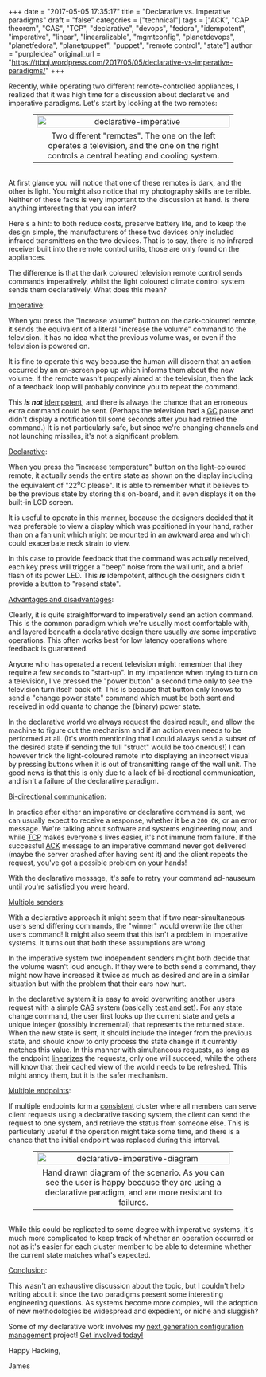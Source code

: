 +++
date = "2017-05-05 17:35:17"
title = "Declarative vs. Imperative paradigms"
draft = "false"
categories = ["technical"]
tags = ["ACK", "CAP theorem", "CAS", "TCP", "declarative", "devops", "fedora", "idempotent", "imperative", "linear", "linearalizable", "mgmtconfig", "planetdevops", "planetfedora", "planetpuppet", "puppet", "remote control", "state"]
author = "purpleidea"
original_url = "https://ttboj.wordpress.com/2017/05/05/declarative-vs-imperative-paradigms/"
+++

Recently, while operating two different remote-controlled appliances, I realized that it was high time for a discussion about declarative and imperative paradigms. Let's start by looking at the two remotes:

<table style="text-align:center; width:80%; margin:0 auto;"><tr><td><a href="declarative-imperative.png"><img class="alignnone size-full wp-image-2110" src="declarative-imperative.png" alt="declarative-imperative" width="100%" height="100%" /></a></td></tr><tr><td>Two different "remotes". The one on the left operates a television, and the one on the right controls a central heating and cooling system.</td></tr></table></br />

At first glance you will notice that one of these remotes is dark, and the other is light. You might also notice that my photography skills are terrible. Neither of these facts is very important to the discussion at hand. Is there anything interesting that you can infer?

Here's a hint: to both reduce costs, preserve battery life, and to keep the design simple, the manufacturers of these two devices only included infrared transmitters on the two devices. That is to say, there is no infrared receiver built into the remote control units, those are only found on the appliances.

The difference is that the dark coloured television remote control sends commands imperatively, whilst the light coloured climate control system sends them declaratively. What does this mean?

<span style="text-decoration:underline;">Imperative</span>:

When you press the "increase volume" button on the dark-coloured remote, it sends the equivalent of a literal "increase the volume" command to the television. It has no idea what the previous volume was, or even if the television is powered on.

It is fine to operate this way because the human will discern that an action occurred by an on-screen pop up which informs them about the new volume. If the remote wasn't properly aimed at the television, then the lack of a feedback loop will probably convince you to repeat the command.

This <em><strong>is not</strong></em> <a href="https://en.wikipedia.org/wiki/Idempotence">idempotent</a>, and there is always the chance that an erroneous extra command could be sent. (Perhaps the television had a <a href="https://en.wikipedia.org/wiki/Garbage_collection_(computer_science)">GC</a> pause and didn't display a notification till some seconds after you had retried the command.) It is not particularly safe, but since we're changing channels and not launching missiles, it's not a significant problem.

<span style="text-decoration:underline;">Declarative</span>:

When you press the "increase temperature" button on the light-coloured remote, it actually sends the entire state as shown on the display including the equivalent of "22<sup>o</sup>C please". It is able to remember what it believes to be the previous state by storing this on-board, and it even displays it on the built-in LCD screen.

It is useful to operate in this manner, because the designers decided that it was preferable to view a display which was positioned in your hand, rather than on a fan unit which might be mounted in an awkward area and which could exacerbate neck strain to view.

In this case to provide feedback that the command was actually received, each key press will trigger a "beep" noise from the wall unit, and a brief flash of its power LED. This <strong><em>is</em></strong> idempotent, although the designers didn't provide a button to "resend state".

<span style="text-decoration:underline;">Advantages and disadvantages</span>:

Clearly, it is quite straightforward to imperatively send an action command. This is the common paradigm which we're usually most comfortable with, and layered beneath a declarative design there usually <em>are</em> some imperative operations. This often works best for low latency operations where feedback is guaranteed.

Anyone who has operated a recent television might remember that they require a few seconds to "start-up". In my impatience when trying to turn on a television, I've pressed the "power button" a second time only to see the television turn itself back off. This is because that button only knows to send a "change power state" command which must be both sent and received in odd quanta to change the (binary) power state.

In the declarative world we always request the desired result, and allow the machine to figure out the mechanism and if an action even needs to be performed at all. (It's worth mentioning that I could always send a subset of the desired state if sending the full "struct" would be too onerous!) I can however trick the light-coloured remote into displaying an incorrect visual by pressing buttons when it is out of transmitting range of the wall unit. The good news is that this is only due to a lack of bi-directional communication, and isn't a failure of the declarative paradigm.

<span style="text-decoration:underline;">Bi-directional communication</span>:

In practice after either an imperative or declarative command is sent, we can usually expect to receive a response, whether it be a <code>200 OK</code>, or an error message. We're talking about software and systems engineering now, and while <a href="https://en.wikipedia.org/wiki/Transmission_Control_Protocol">TCP</a> makes everyone's lives easier, it's not immune from failure. If the successful <a href="https://en.wikipedia.org/wiki/Acknowledgement_(data_networks)">ACK</a> message to an imperative command never got delivered (maybe the server crashed after having sent it) and the client repeats the request, you've got a possible problem on your hands!

With the declarative message, it's safe to retry your command ad-nauseum until you're satisfied you were heard.

<span style="text-decoration:underline;">Multiple senders</span>:

With a declarative approach it might seem that if two near-simultaneous users send differing commands, the "winner" would overwrite the other users command! It might also seem that this isn't a problem in imperative systems. It turns out that both these assumptions are wrong.

In the imperative system two independent senders might both decide that the volume wasn't loud enough. If they were to both send a command, they might now have increased it twice as much as desired and are in a similar situation but with the problem that their ears now hurt.

In the declarative system it is easy to avoid overwriting another users request with a simple <a href="https://en.wikipedia.org/wiki/Compare-and-swap">CAS</a> system (basically <a href="https://en.wikipedia.org/wiki/Test-and-set">test and set</a>). For any state change command, the user first looks up the current state and gets a unique integer (possibly incremental) that represents the returned state. When the new state is sent, it should include the integer from the previous state, and should know to only process the state change if it currently matches this value. In this manner with simultaneous requests, as long as the endpoint <a href="https://en.wikipedia.org/wiki/Raft_(computer_science)">linearizes</a> the requests, only one will succeed, while the others will know that their cached view of the world needs to be refreshed. This might annoy them, but it is the safer mechanism.

<span style="text-decoration:underline;">Multiple endpoints</span>:

If multiple endpoints form a <a href="https://en.wikipedia.org/wiki/CAP_theorem">consistent</a> cluster where all members can serve client requests using a declarative tasking system, the client can send the request to one system, and retrieve the status from someone else. This is particularly useful if the operation might take some time, and there is a chance that the initial endpoint was replaced during this interval.

<table style="text-align:center; width:80%; margin:0 auto;"><tr><td><a href="declarative-imperative-diagram.png"><img class="alignnone size-full wp-image-2331" src="declarative-imperative-diagram.png" alt="declarative-imperative-diagram" width="100%" height="100%" /></a></td></tr><tr><td>Hand drawn diagram of the scenario. As you can see the user is happy because they are using a declarative paradigm, and are more resistant to failures.</td></tr></table></br />

While this could be replicated to some degree with imperative systems, it's much more complicated to keep track of whether an operation occurred or not as it's easier for each cluster member to be able to determine whether the current state matches what's expected.

<span style="text-decoration:underline;">Conclusion</span>:

This wasn't an exhaustive discussion about the topic, but I couldn't help writing about it since the two paradigms present some interesting engineering questions. As systems become more complex, will the adoption of new methodologies be widespread and expedient, or niche and sluggish?

Some of my declarative work involves my <a href="https://github.com/purpleidea/mgmt/">next generation configuration management</a> project! <a href="https://github.com/purpleidea/mgmt/#community">Get involved today!</a>

Happy Hacking,

James

